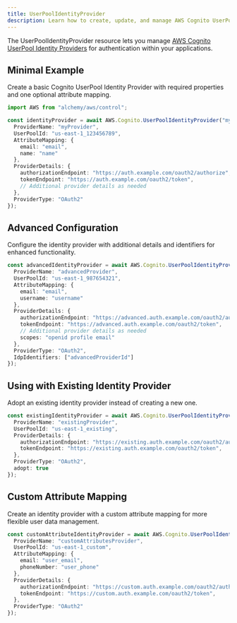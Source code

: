 ```yaml
---
title: UserPoolIdentityProvider
description: Learn how to create, update, and manage AWS Cognito UserPoolIdentityProviders using Alchemy Cloud Control.
---
```



The UserPoolIdentityProvider resource lets you manage [AWS Cognito UserPool Identity Providers](https://docs.aws.amazon.com/cognito/latest/userguide/) for authentication within your applications.

## Minimal Example

Create a basic Cognito UserPool Identity Provider with required properties and one optional attribute mapping.

```ts
import AWS from "alchemy/aws/control";

const identityProvider = await AWS.Cognito.UserPoolIdentityProvider("myIdentityProvider", {
  ProviderName: "myProvider",
  UserPoolId: "us-east-1_123456789",
  AttributeMapping: {
    email: "email",
    name: "name"
  },
  ProviderDetails: {
    authorizationEndpoint: "https://auth.example.com/oauth2/authorize",
    tokenEndpoint: "https://auth.example.com/oauth2/token",
    // Additional provider details as needed
  },
  ProviderType: "OAuth2"
});
```

## Advanced Configuration

Configure the identity provider with additional details and identifiers for enhanced functionality.

```ts
const advancedIdentityProvider = await AWS.Cognito.UserPoolIdentityProvider("advancedIdentityProvider", {
  ProviderName: "advancedProvider",
  UserPoolId: "us-east-1_987654321",
  AttributeMapping: {
    email: "email",
    username: "username"
  },
  ProviderDetails: {
    authorizationEndpoint: "https://advanced.auth.example.com/oauth2/authorize",
    tokenEndpoint: "https://advanced.auth.example.com/oauth2/token",
    // Additional provider details as needed
    scopes: "openid profile email"
  },
  ProviderType: "OAuth2",
  IdpIdentifiers: ["advancedProviderId"]
});
```

## Using with Existing Identity Provider

Adopt an existing identity provider instead of creating a new one.

```ts
const existingIdentityProvider = await AWS.Cognito.UserPoolIdentityProvider("existingIdentityProvider", {
  ProviderName: "existingProvider",
  UserPoolId: "us-east-1_existing",
  ProviderDetails: {
    authorizationEndpoint: "https://existing.auth.example.com/oauth2/authorize",
    tokenEndpoint: "https://existing.auth.example.com/oauth2/token",
  },
  ProviderType: "OAuth2",
  adopt: true
});
```

## Custom Attribute Mapping

Create an identity provider with a custom attribute mapping for more flexible user data management.

```ts
const customAttributeIdentityProvider = await AWS.Cognito.UserPoolIdentityProvider("customAttributeProvider", {
  ProviderName: "customAttributesProvider",
  UserPoolId: "us-east-1_custom",
  AttributeMapping: {
    email: "user_email",
    phoneNumber: "user_phone"
  },
  ProviderDetails: {
    authorizationEndpoint: "https://custom.auth.example.com/oauth2/authorize",
    tokenEndpoint: "https://custom.auth.example.com/oauth2/token",
  },
  ProviderType: "OAuth2"
});
```
